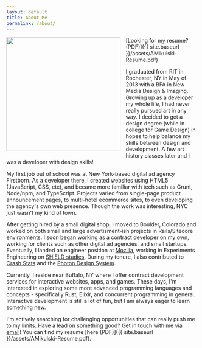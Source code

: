 ```yaml
---
layout: default
title: About Me
permalink: /about/
---
```


<img src="{{ site.avatar }}" height="300" style="float: left; margin: 0 1em 1em 0" />

[Looking for my resume? (PDF)]({{ site.baseurl }}/assets/AMikulski-Resume.pdf)

I graduated from RIT in Rochester, NY in May of 2013 with a BFA in New Media Design & Imaging. Growing up as a developer my whole life, I had never really pursued art in any way. I decided to get a design degree (while in college for Game Design) in hopes to help balance my skills between design and development. A few art history classes later and I was a developer with design skills!

My first job out of school was at New York-based digital ad agency Firstborn. As a developer there, I created websites using HTML5 (JavaScript, CSS, etc), and became more familiar with tech such as Grunt, Node/npm, and TypeScript. Projects varied from single-page product announcement pages, to multi-hotel ecommerce sites, to even developing the agency's own web presence. Though the work was interesting, NYC just wasn't my kind of town.

After getting hired by a small digital shop, I moved to Boulder, Colorado and worked on both small and large advertisment-ish projects in Rails/Sitecore environments. I soon began working as a contract developer on my own, working for clients such as other digital ad agencies, and small startups. Eventually, I landed an engineer position at [Mozilla](https://www.mozilla.org/en-US/), working in Experiments Engineering on [SHIELD studies](https://support.mozilla.org/en-US/kb/shield). During my tenure, I also contributed to [Crash Stats](https://crash-stats.mozilla.com/) and the [Photon Design System](https://design.firefox.com/photon/).

Currently, I reside near Buffalo, NY where I offer contract development services for interactive websites, apps, and games. These days, I'm interested in exploring some more advanced programming languages and concepts - specifically Rust, Elixir, and concurrent programming in general. Interactive development is still a lot of fun, but I am always eager to learn something new.

I'm actively searching for challenging opportunities that can really push me to my limits. Have a lead on something good? Get in touch with me via [email](mailto:andy.mikulski+work@gmail.com)! You can find my resume [here (PDF)]({{ site.baseurl }}/assets/AMikulski-Resume.pdf).

